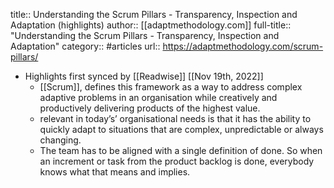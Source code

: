 title:: Understanding the Scrum Pillars - Transparency, Inspection and Adaptation (highlights)
author:: [[adaptmethodology.com]]
full-title:: "Understanding the Scrum Pillars - Transparency, Inspection and Adaptation"
category:: #articles
url:: https://adaptmethodology.com/scrum-pillars/

- Highlights first synced by [[Readwise]] [[Nov 19th, 2022]]
	- [[Scrum]], defines this framework as a way to address complex adaptive problems in an organisation while creatively and productively delivering products of the highest value.
	- relevant in today’s’ organisational needs is that it has the ability to quickly adapt to situations that are complex, unpredictable or always changing.
	- The team has to be aligned with a single definition of done. So when an increment or task from the product backlog is done, everybody knows what that means and implies.